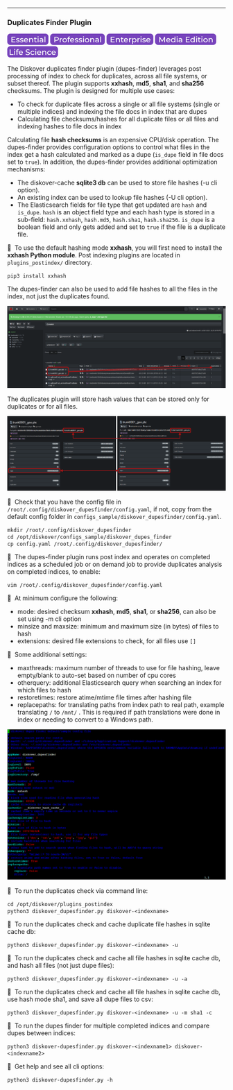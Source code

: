 ___
### Duplicates Finder Plugin

![Image: Essential Edition Label](images/button_edition_essential.png)&nbsp;![Image: Professional Edition Label](images/button_edition_professional.png)&nbsp;![Image: Enterprise Edition Label](images/button_edition_enterprise.png)&nbsp;![Image: AJA Diskover Media Edition Label](images/button_edition_media.png)&nbsp;![Image: Life Science Edition Label](images/button_edition_life_science.png)

The Diskover duplicates finder plugin (dupes-finder) leverages post processing of index to check for duplicates, across all file systems, or subset thereof. The plugin supports **xxhash**, **md5**, **sha1**, and **sha256** checksums. The plugin is designed for multiple use cases:

- To check for duplicate files across a single or all file systems (single or multiple indices) and indexing the file docs in index that are dupes
- Calculating file checksums/hashes for all duplicate files or all files and indexing hashes to file docs in index

Calculating file **hash checksums** is an expensive CPU/disk operation. The dupes-finder provides configuration options to control what files in the index get a hash calculated and marked as a dupe (`is_dupe` field in file docs set to `true`). In addition, the dupes-finder provides additional optimization mechanisms:

- The diskover-cache **sqlite3 db** can be used to store file hashes (-u cli option).
- An existing index can be used to lookup file hashes (-U cli option).
- The Elasticsearch fields for file type that get updated are `hash` and `is_dupe`. `hash` is an object field type and each hash type is stored in a sub-field: `hash.xxhash`, `hash.md5`, `hash.sha1`, `hash.sha256`. `is_dupe` is a boolean field and only gets added and set to `true` if the file is a duplicate file.

🔴 &nbsp;To use the default hashing mode **xxhash**, you will first need to install the **xxhash Python module**. Post indexing plugins are located in `plugins_postindex/` directory.
```
pip3 install xxhash
```

The dupes-finder can also be used to add file hashes to all the files in the index, not just the duplicates found.

![Image: Duplicate Plugin Results](images/image_plugins_dupes_finder_diskover_ui_results_pane.png)

The duplicates plugin will store hash values that can be stored only for duplicates or for all files.

![Image: Hash Values](images/image_plugins_dupes_finder_hash_values_in_file_attributes.png)

🔴 &nbsp;Check that you have the config file in `/root/.config/diskover_dupesfinder/config.yaml`, if not, copy from the default config folder in `configs_sample/diskover_dupesfinder/config.yaml`.
```
mkdir /root/.config/diskover_dupesfinder
cd /opt/diskover/configs_sample/diskover_dupes_finder
cp config.yaml /root/.config/diskover_dupesfinder/
```

🔴 &nbsp;The dupes-finder plugin runs post index and  operates on completed indices as a scheduled job or on demand job to provide duplicates analysis on completed indices, to enable:
```
vim /root/.config/diskover_dupesfinder/config.yaml
```

🔴 &nbsp;At minimum configure the following:
- mode: desired checksum **xxhash**, **md5**, **sha1**, or **sha256**, can also be set using -m cli option
- minsize and maxsize: minimum and maximum size (in bytes) of files to hash
- extensions: desired file extensions to check, for all files use `[]`

🔴 &nbsp;Some additional settings:
- maxthreads: maximum number of threads to use for file hashing, leave empty/blank to auto-set based on number of cpu cores
- otherquery: additional Elasticsearch query when searching an index for which files to hash
- restoretimes: restore atime/mtime file times after hashing file
- replacepaths: for translating paths from index path to real path, example translating `/` to `/mnt/` . This is required if path translations were done in index or needing to convert to a Windows path.

![Image: Dupes-Finder Configuration](images/image_plugins_dupes_finder_config.png)

🔴 &nbsp;To run the duplicates check via command line:
```
cd /opt/diskover/plugins_postindex
python3 diskover_dupesfinder.py diskover-<indexname>
```

🔴 &nbsp;To run the duplicates check and cache duplicate file hashes in sqlite cache db:
```
python3 diskover_dupesfinder.py diskover-<indexname> -u
```

🔴 &nbsp;To run the duplicates check and cache all file hashes in sqlite cache db, and hash all files (not just dupe files):
```
python3 diskover_dupesfinder.py diskover-<indexname> -u -a
```

🔴 &nbsp;To run the duplicates check and cache all file hashes in sqlite cache db, use hash mode sha1, and save all dupe files to csv:
```
python3 diskover_dupesfinder.py diskover-<indexname> -u -m sha1 -c
```

🔴 &nbsp;To run the dupes finder for multiple completed indices and compare dupes between indices:
```
python3 diskover-dupesfinder.py diskover-<indexname1> diskover-<indexname2>
```

🔴 &nbsp;Get help and see all cli options:
```
python3 diskover-dupesfinder.py -h
```
